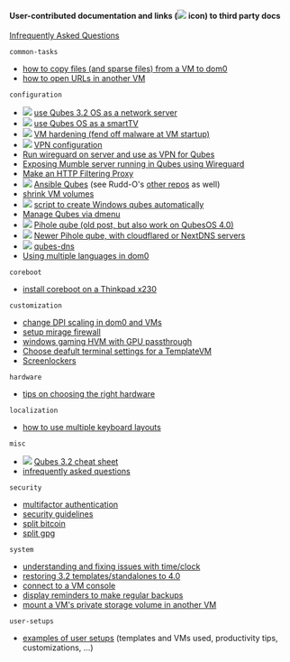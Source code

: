 #### User-contributed documentation and links (![](/_res/l.png) icon) to third party docs ####

[Infrequently Asked Questions](misc/iaq.adoc)

`common-tasks`
- [how to copy files (and sparse files) from a VM to dom0](common-tasks/copying-files-to-dom0.md)
- [how to open URLs in another VM](common-tasks/opening-urls-in-vms.md)

`configuration`
- ![](/_res/l.png) [use Qubes 3.2 OS as a network server](https://github.com/Rudd-O/qubes-network-server)
- ![](/_res/l.png) [use Qubes OS as a smartTV](https://github.com/Aekez/QubesTV)
- ![](/_res/l.png) [VM hardening (fend off malware at VM startup)](https://github.com/tasket/Qubes-VM-hardening)
- ![](/_res/l.png) [VPN configuration](https://github.com/tasket/Qubes-vpn-support)
- [Run wireguard on server and use as VPN for Qubes](wireguard/README.md)
- [Exposing Mumble server running in Qubes using Wireguard](mumble/README.md)
- [Make an HTTP Filtering Proxy](configuration/http-proxy.md)
- ![](/_res/l.png) [Ansible Qubes](https://github.com/Rudd-O/ansible-qubes) (see Rudd-O's [other repos](https://github.com/Rudd-O?tab=repositories) as well)
- [shrink VM volumes](configuration/shrink-volumes.md)
- ![](/_res/l.png) [script to create Windows qubes automatically](https://github.com/elliotkillick/qvm-create-windows-qube)
- [Manage Qubes via dmenu](configuration/qmenu.md)
- ![](/_res/l.png) [Pihole qube (old post, but also work on QubesOS 4.0)](https://blog.tufarolo.eu/how-to-configure-pihole-in-qubesos-proxyvm/)
- ![](/_res/l.png) [Newer Pihole qube, with cloudflared or NextDNS servers](https://github.com/92VV3M42d3v8/PiHole/blob/master/PiHole%20Cloudflared)
- ![](/_res/l.png) [qubes-dns](https://github.com/3hhh/qubes-dns/)
- [Using multiple languages in dom0](localization/multi-language-support-dom0.md)

`coreboot`
- [install coreboot on a Thinkpad x230](coreboot/x230.md)

`customization`
- [change DPI scaling in dom0 and VMs](customization/dpi-scaling.md)
- [setup mirage firewall](customization/mirage-firewall.md)
- [windows gaming HVM with GPU passthrough](customization/windows-gaming-hvm.md)
- [Choose deafult terminal settings for a TemplateVM](customization/terminal-defaults.md)  
- [Screenlockers](customization/screenlockers.md)  

`hardware`
- [tips on choosing the right hardware](hardware/hardware-selection.md)

`localization`
- [how to use multiple keyboard layouts](localization/keyboard-multiple-layouts.md)

`misc`
- ![](/_res/l.png) [Qubes 3.2 cheat sheet](https://github.com/Jeeppler/qubes-cheatsheet)
- [infrequently asked questions](misc/iaq.adoc)

`security`
- [multifactor authentication](security/multifactor-authentication.md)
- [security guidelines](security/security-guidelines.md)
- [split bitcoin](security/split-bitcoin.md)
- [split gpg](security/split-gpg.md)

`system`
- [understanding and fixing issues with time/clock](system/clock-time.md)
- [restoring 3.2 templates/standalones to 4.0](system/restore-3.2.md)
- [connect to a VM console](system/vm-console.md)
- [display reminders to make regular backups](system/backup-reminders.md)
- [mount a VM's private storage volume in another VM](system/vm-image.md)

`user-setups`
- [examples of user setups](user-setups/) (templates and VMs used, productivity tips, customizations, ...)

